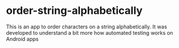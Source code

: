 # order-string-alphabetically
This is an app to order characters on a string alphabetically. It was developed to understand a bit more how automated testing works on Android apps

